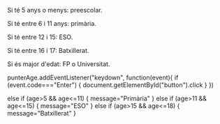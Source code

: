 Si té 5 anys o menys: preescolar.

Si té entre 6 i 11 anys: primària.

Si té entre 12 i 15: ESO.

Si té entre 16 i 17: Batxillerat.

Si és major d'edat: FP o Universitat.

punterAge.addEventListener("keydown", function(event){
    if (event.code==="Enter") {
        document.getElementById("button").click
    }
})

else if (age>5 && age<=11) {
        message="Primària"
    }
    else if (age>11 && age<=15) {
        message="ESO"
    }
    else if (age>15 && age<=18) {
        message="Batxillerat"
    }